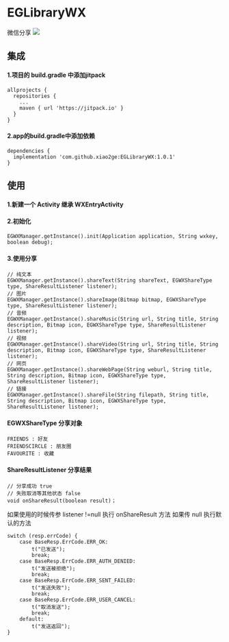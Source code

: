 # EGLibraryWX
微信分享  [![](https://jitpack.io/v/xiao2ge/EGLibraryWX.svg)](https://jitpack.io/#xiao2ge/EGLibraryWX)

## 集成
#### 1.项目的 build.gradle 中添加jitpack
```
allprojects {
  repositories {
    ...
    maven { url 'https://jitpack.io' }
  }
}
```
#### 2.app的build.gradle中添加依赖
```
dependencies {
  implementation 'com.github.xiao2ge:EGLibraryWX:1.0.1'
}
```

## 使用

#### 1.新建一个 Activity 继承 WXEntryActivity
#### 2.初始化
```
EGWXManager.getInstance().init(Application application, String wxkey, boolean debug);
```
#### 3.使用分享
```
// 纯文本
EGWXManager.getInstance().shareText(String shareText, EGWXShareType type, ShareResultListener listener);
// 图片
EGWXManager.getInstance().shareImage(Bitmap bitmap, EGWXShareType type, ShareResultListener listener);
// 音频
EGWXManager.getInstance().shareMusic(String url, String title, String description, Bitmap icon, EGWXShareType type, ShareResultListener listener);
// 视频
EGWXManager.getInstance().shareVideo(String url, String title, String description, Bitmap icon, EGWXShareType type, ShareResultListener listener);
// 网页
EGWXManager.getInstance().shareWebPage(String weburl, String title, String description, Bitmap icon, EGWXShareType type, ShareResultListener listener);
// 链接
EGWXManager.getInstance().shareFile(String filepath, String title, String description, Bitmap icon, EGWXShareType type, ShareResultListener listener);
```

#### EGWXShareType 分享对象
```
FRIENDS : 好友
FRIENDSCIRCLE : 朋友圈
FAVOURITE : 收藏
```

#### ShareResultListener 分享结果
```
// 分享成功 true
// 失败取消等其他状态 false
void onShareResult(boolean result)；
``` 
如果使用的时候传参 listener !=null 执行 onShareResult 方法
如果传 null 执行默认的方法
```
switch (resp.errCode) {
    case BaseResp.ErrCode.ERR_OK:
        t("已发送");
        break;
    case BaseResp.ErrCode.ERR_AUTH_DENIED:
        t("发送被拒绝");
        break;
    case BaseResp.ErrCode.ERR_SENT_FAILED:
        t("发送失败");
        break;
    case BaseResp.ErrCode.ERR_USER_CANCEL:
        t("取消发送");
        break;
    default:
        t("发送返回");
}
```
